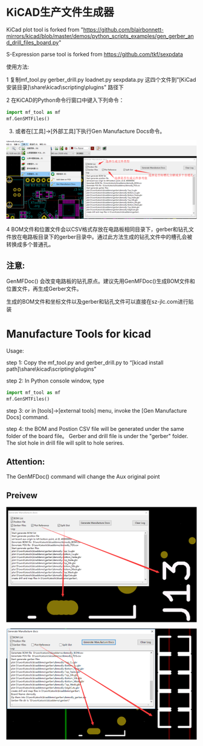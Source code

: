 
# KiCAD生产文件生成器

KiCad plot tool is forked from "https://github.com/blairbonnett-mirrors/kicad/blob/master/demos/python_scripts_examples/gen_gerber_and_drill_files_board.py"

S-Expression parse tool is forked from https://github.com/tkf/sexpdata


使用方法:

1 复制mf_tool.py gerber_drill.py loadnet.py	sexpdata.py 这四个文件到"[KiCad安装目录]\share\kicad\scripting\plugins" 路径下

2 在KiCAD的Python命令行窗口中键入下列命令：

```python
import mf_tool as mf
mf.GenSMTFiles()
```

3. 或者在[工具]->[外部工具]下执行Gen Manufacture Docs命令。

![desc](desc.png)

4 BOM文件和位置文件会以CSV格式存放在电路板相同目录下，gerber和钻孔文件放在电路板目录下的gerber目录中。通过此方法生成的钻孔文件中的槽孔会被转换成多个普通孔。

## 注意:

GenMFDoc() 会改变电路板的钻孔原点。建议先用GenMFDoc()生成BOM文件和位置文件，再生成Gerber文件。

生成的BOM文件和坐标文件以及gerber和钻孔文件可以直接在sz-jlc.com进行贴装


# Manufacture Tools for kicad

Usage:

step 1: Copy the mf_tool.py and gerber_drill.py to “[kicad install path]\share\kicad\scripting\plugins”

step 2: In Python console window, type 
```python
import mf_tool as mf
mf.GenSMTFiles()
```

step 3: or in [tools]->[external tools] menu, invoke the [Gen Manufacture Docs] command.

step 4: the BOM and Postion CSV file will be generated under the same folder of the board file。 Gerber and drill file is under the "gerber" folder. The slot hole in drill file will split to hole serires.

## Attention:

The GenMFDoc() command will change the Aux original point

## Preivew


![holes_with_ref](holes_with_ref.png)


![slot_without_ref](slot_without_ref.png)
